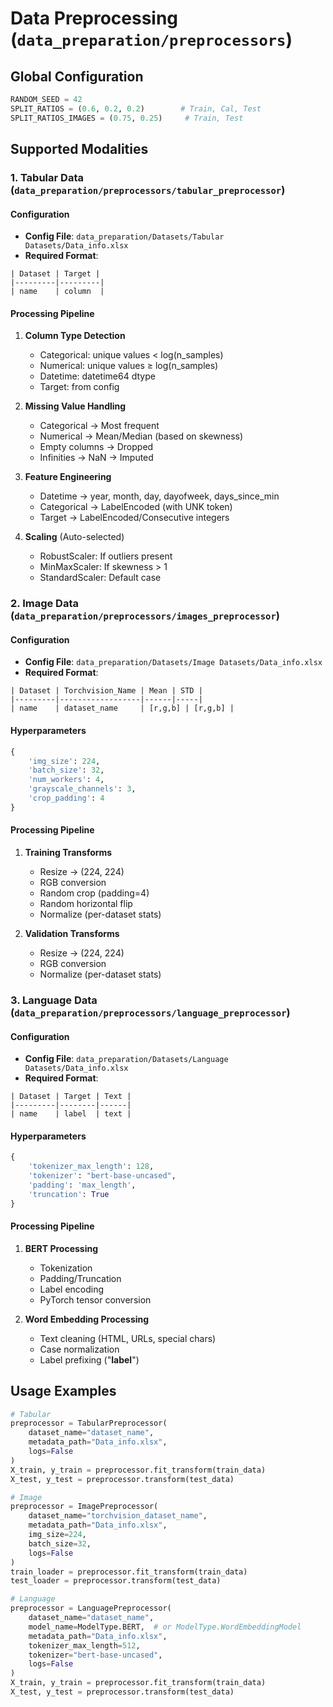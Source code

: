 # Data Preprocessing (`data_preparation/preprocessors`) 

## Global Configuration
```python
RANDOM_SEED = 42
SPLIT_RATIOS = (0.6, 0.2, 0.2)        # Train, Cal, Test
SPLIT_RATIOS_IMAGES = (0.75, 0.25)     # Train, Test
```

## Supported Modalities

### 1. Tabular Data (`data_preparation/preprocessors/tabular_preprocessor`) 
#### Configuration
- **Config File**: `data_preparation/Datasets/Tabular Datasets/Data_info.xlsx`
- **Required Format**:
```
| Dataset | Target |
|---------|---------|
| name    | column  |
```

#### Processing Pipeline
1. **Column Type Detection**
   - Categorical: unique values < log(n_samples)
   - Numerical: unique values ≥ log(n_samples)
   - Datetime: datetime64 dtype
   - Target: from config

2. **Missing Value Handling**
   - Categorical → Most frequent
   - Numerical → Mean/Median (based on skewness)
   - Empty columns → Dropped
   - Infinities → NaN → Imputed

3. **Feature Engineering**
   - Datetime → year, month, day, dayofweek, days_since_min
   - Categorical → LabelEncoded (with UNK token)
   - Target → LabelEncoded/Consecutive integers

4. **Scaling** (Auto-selected)
   - RobustScaler: If outliers present
   - MinMaxScaler: If skewness > 1
   - StandardScaler: Default case

### 2. Image Data (`data_preparation/preprocessors/images_preprocessor`) 
#### Configuration
- **Config File**: `data_preparation/Datasets/Image Datasets/Data_info.xlsx`
- **Required Format**:
```
| Dataset | Torchvision_Name | Mean | STD |
|---------|------------------|------|-----|
| name    | dataset_name     | [r,g,b] | [r,g,b] |
```

#### Hyperparameters
```python
{
    'img_size': 224,
    'batch_size': 32,
    'num_workers': 4,
    'grayscale_channels': 3,
    'crop_padding': 4
}
```

#### Processing Pipeline
1. **Training Transforms**
   - Resize → (224, 224)
   - RGB conversion
   - Random crop (padding=4)
   - Random horizontal flip
   - Normalize (per-dataset stats)

2. **Validation Transforms**
   - Resize → (224, 224)
   - RGB conversion
   - Normalize (per-dataset stats)

### 3. Language Data (`data_preparation/preprocessors/language_preprocessor`) 
#### Configuration
- **Config File**: `data_preparation/Datasets/Language Datasets/Data_info.xlsx`
- **Required Format**:
```
| Dataset | Target | Text |
|---------|--------|------|
| name    | label  | text |
```

#### Hyperparameters
```python
{
    'tokenizer_max_length': 128,
    'tokenizer': "bert-base-uncased",
    'padding': 'max_length',
    'truncation': True
}
```

#### Processing Pipeline
1. **BERT Processing**
   - Tokenization
   - Padding/Truncation
   - Label encoding
   - PyTorch tensor conversion

2. **Word Embedding Processing**
   - Text cleaning (HTML, URLs, special chars)
   - Case normalization
   - Label prefixing ("__label__")

## Usage Examples
```python
# Tabular
preprocessor = TabularPreprocessor(
    dataset_name="dataset_name",
    metadata_path="Data_info.xlsx",
    logs=False
)
X_train, y_train = preprocessor.fit_transform(train_data)
X_test, y_test = preprocessor.transform(test_data)

# Image
preprocessor = ImagePreprocessor(
    dataset_name="torchvision_dataset_name",
    metadata_path="Data_info.xlsx",
    img_size=224,
    batch_size=32,
    logs=False
)
train_loader = preprocessor.fit_transform(train_data)
test_loader = preprocessor.transform(test_data)

# Language
preprocessor = LanguagePreprocessor(
    dataset_name="dataset_name",
    model_name=ModelType.BERT,  # or ModelType.WordEmbeddingModel
    metadata_path="Data_info.xlsx",
    tokenizer_max_length=512,
    tokenizer="bert-base-uncased",
    logs=False
)
X_train, y_train = preprocessor.fit_transform(train_data)
X_test, y_test = preprocessor.transform(test_data)
```